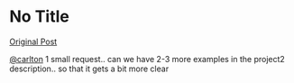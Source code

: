 # No Title

[Original Post](https://discourse.onlinedegree.iitm.ac.in/t/169029/62)

<p><a class="mention" href="/u/carlton">@carlton</a>  1 small request.. can we have 2-3 more examples in the project2 description.. so that it gets a bit more clear</p>